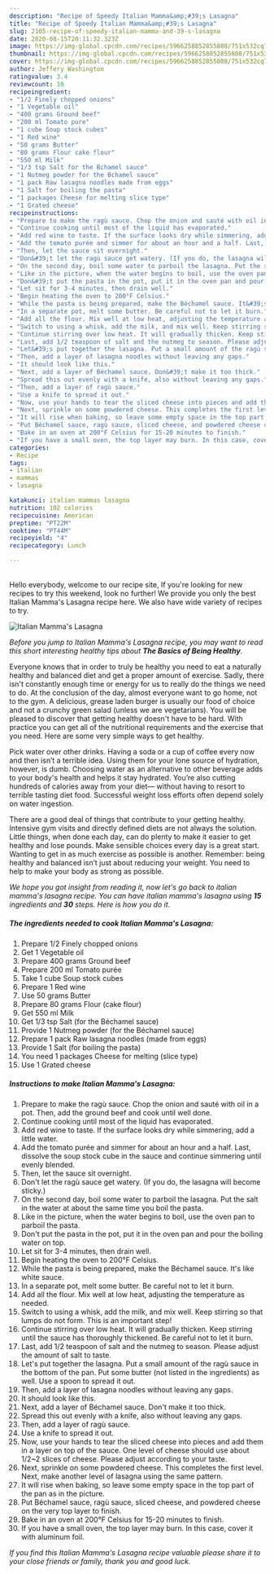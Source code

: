 ```yaml
---
description: "Recipe of Speedy Italian Mamma&amp;#39;s Lasagna"
title: "Recipe of Speedy Italian Mamma&amp;#39;s Lasagna"
slug: 2105-recipe-of-speedy-italian-mamma-and-39-s-lasagna
date: 2020-08-15T20:11:32.323Z
image: https://img-global.cpcdn.com/recipes/5966258852855808/751x532cq70/italian-mammas-lasagna-recipe-main-photo.jpg
thumbnail: https://img-global.cpcdn.com/recipes/5966258852855808/751x532cq70/italian-mammas-lasagna-recipe-main-photo.jpg
cover: https://img-global.cpcdn.com/recipes/5966258852855808/751x532cq70/italian-mammas-lasagna-recipe-main-photo.jpg
author: Jeffery Washington
ratingvalue: 3.4
reviewcount: 10
recipeingredient:
- "1/2 Finely chopped onions"
- "1 Vegetable oil"
- "400 grams Ground beef"
- "200 ml Tomato pure"
- "1 cube Soup stock cubes"
- "1 Red wine"
- "50 grams Butter"
- "80 grams Flour cake flour"
- "550 ml Milk"
- "1/3 tsp Salt for the Bchamel sauce"
- "1 Nutmeg powder for the Bchamel sauce"
- "1 pack Raw lasagna noodles made from eggs"
- "1 Salt for boiling the pasta"
- "1 packages Cheese for melting slice type"
- "1 Grated cheese"
recipeinstructions:
- "Prepare to make the ragù sauce. Chop the onion and sauté with oil in a pot. Then, add the ground beef and cook until well done."
- "Continue cooking until most of the liquid has evaporated."
- "Add red wine to taste. If the surface looks dry while simmering, add a little water."
- "Add the tomato purée and simmer for about an hour and a half. Last, dissolve the soup stock cube in the sauce and continue simmering until evenly blended."
- "Then, let the sauce sit overnight."
- "Don&#39;t let the ragù sauce get watery. (If you do, the lasagna will become sticky.)"
- "On the second day, boil some water to parboil the lasagna. Put the salt in the water at about the same time you boil the pasta."
- "Like in the picture, when the water begins to boil, use the oven pan to parboil the pasta."
- "Don&#39;t put the pasta in the pot, put it in the oven pan and pour the boiling water on top."
- "Let sit for 3-4 minutes, then drain well."
- "Begin heating the oven to 200°F Celsius."
- "While the pasta is being prepared, make the Béchamel sauce. It&#39;s like white sauce."
- "In a separate pot, melt some butter. Be careful not to let it burn."
- "Add all the flour. Mix well at low heat, adjusting the temperature as needed."
- "Switch to using a whisk, add the milk, and mix well. Keep stirring so that lumps do not form. This is an important step!"
- "Continue stirring over low heat. It will gradually thicken. Keep stirring until the sauce has thoroughly thickened. Be careful not to let it burn."
- "Last, add 1/2 teaspoon of salt and the nutmeg to season. Please adjust the amount of salt to taste."
- "Let&#39;s put together the lasagna. Put a small amount of the ragù sauce in the bottom of the pan. Put some butter (not listed in the ingredients) as well. Use a spoon to spread it out."
- "Then, add a layer of lasagna noodles without leaving any gaps."
- "It should look like this."
- "Next, add a layer of Béchamel sauce. Don&#39;t make it too thick."
- "Spread this out evenly with a knife, also without leaving any gaps."
- "Then, add a layer of ragù sauce."
- "Use a knife to spread it out."
- "Now, use your hands to tear the sliced cheese into pieces and add them in a layer on top of the sauce. One level of cheese should use about 1/2~2 slices of cheese. Please adjust according to your taste."
- "Next, sprinkle on some powdered cheese. This completes the first level. Next, make another level of lasagna using the same pattern."
- "It will rise when baking, so leave some empty space in the top part of the pan as in the picture."
- "Put Béchamel sauce, ragù sauce, sliced cheese, and powdered cheese on the very top layer to finish."
- "Bake in an oven at 200°F Celsius for 15-20 minutes to finish."
- "If you have a small oven, the top layer may burn. In this case, cover it with aluminum foil."
categories:
- Recipe
tags:
- italian
- mammas
- lasagna

katakunci: italian mammas lasagna 
nutrition: 102 calories
recipecuisine: American
preptime: "PT22M"
cooktime: "PT44M"
recipeyield: "4"
recipecategory: Lunch

---
```

<br>
Hello everybody, welcome to our recipe site, If you're looking for new recipes to try this weekend, look no further! We provide you only the best Italian Mamma&#39;s Lasagna recipe here. We also have wide variety of recipes to try.
<br>


![Italian Mamma&#39;s Lasagna](https://img-global.cpcdn.com/recipes/5966258852855808/751x532cq70/italian-mammas-lasagna-recipe-main-photo.jpg)

<i>Before you jump to Italian Mamma&#39;s Lasagna recipe, you may want to read this short interesting healthy tips about <strong>The Basics of Being Healthy</strong>.</i>

Everyone knows that in order to truly be healthy you need to eat a naturally healthy and balanced diet and get a proper amount of exercise. Sadly, there isn't constantly enough time or energy for us to really do the things we need to do. At the conclusion of the day, almost everyone want to go home, not to the gym. A delicious, grease laden burger is usually our food of choice and not a crunchy green salad (unless we are vegetarians). You will be pleased to discover that getting healthy doesn't have to be hard. With practice you can get all of the nutritional requirements and the exercise that you need. Here are some very simple ways to get healthy.

Pick water over other drinks. Having a soda or a cup of coffee every now and then isn’t a terrible idea. Using them for your lone source of hydration, however, is dumb. Choosing water as an alternative to other beverage adds to your body's health and helps it stay hydrated. You’re also cutting hundreds of calories away from your diet— without having to resort to terrible tasting diet food. Successful weight loss efforts often depend solely on water ingestion.

There are a good deal of things that contribute to your getting healthy. Intensive gym visits and directly defined diets are not always the solution. Little things, when done each day, can do plenty to make it easier to get healthy and lose pounds. Make sensible choices every day is a great start. Wanting to get in as much exercise as possible is another. Remember: being healthy and balanced isn’t just about reducing your weight. You need to help to make your body as strong as possible. 


<i>We hope you got insight from reading it, now let's go back to italian mamma&#39;s lasagna recipe. You can have italian mamma&#39;s lasagna using <strong>15</strong> ingredients and <strong>30</strong> steps. Here is how you do it.
</i>

##### The ingredients needed to cook Italian Mamma&#39;s Lasagna:

1. Prepare 1/2 Finely chopped onions
1. Get 1 Vegetable oil
1. Prepare 400 grams Ground beef
1. Prepare 200 ml Tomato purée
1. Take 1 cube Soup stock cubes
1. Prepare 1 Red wine
1. Use 50 grams Butter
1. Prepare 80 grams Flour (cake flour)
1. Get 550 ml Milk
1. Get 1/3 tsp Salt (for the Béchamel sauce)
1. Provide 1 Nutmeg powder (for the Béchamel sauce)
1. Prepare 1 pack Raw lasagna noodles (made from eggs)
1. Provide 1 Salt (for boiling the pasta)
1. You need 1 packages Cheese for melting (slice type)
1. Use 1 Grated cheese


##### Instructions to make Italian Mamma&#39;s Lasagna:

1. Prepare to make the ragù sauce. Chop the onion and sauté with oil in a pot. Then, add the ground beef and cook until well done.
1. Continue cooking until most of the liquid has evaporated.
1. Add red wine to taste. If the surface looks dry while simmering, add a little water.
1. Add the tomato purée and simmer for about an hour and a half. Last, dissolve the soup stock cube in the sauce and continue simmering until evenly blended.
1. Then, let the sauce sit overnight.
1. Don&#39;t let the ragù sauce get watery. (If you do, the lasagna will become sticky.)
1. On the second day, boil some water to parboil the lasagna. Put the salt in the water at about the same time you boil the pasta.
1. Like in the picture, when the water begins to boil, use the oven pan to parboil the pasta.
1. Don&#39;t put the pasta in the pot, put it in the oven pan and pour the boiling water on top.
1. Let sit for 3-4 minutes, then drain well.
1. Begin heating the oven to 200°F Celsius.
1. While the pasta is being prepared, make the Béchamel sauce. It&#39;s like white sauce.
1. In a separate pot, melt some butter. Be careful not to let it burn.
1. Add all the flour. Mix well at low heat, adjusting the temperature as needed.
1. Switch to using a whisk, add the milk, and mix well. Keep stirring so that lumps do not form. This is an important step!
1. Continue stirring over low heat. It will gradually thicken. Keep stirring until the sauce has thoroughly thickened. Be careful not to let it burn.
1. Last, add 1/2 teaspoon of salt and the nutmeg to season. Please adjust the amount of salt to taste.
1. Let&#39;s put together the lasagna. Put a small amount of the ragù sauce in the bottom of the pan. Put some butter (not listed in the ingredients) as well. Use a spoon to spread it out.
1. Then, add a layer of lasagna noodles without leaving any gaps.
1. It should look like this.
1. Next, add a layer of Béchamel sauce. Don&#39;t make it too thick.
1. Spread this out evenly with a knife, also without leaving any gaps.
1. Then, add a layer of ragù sauce.
1. Use a knife to spread it out.
1. Now, use your hands to tear the sliced cheese into pieces and add them in a layer on top of the sauce. One level of cheese should use about 1/2~2 slices of cheese. Please adjust according to your taste.
1. Next, sprinkle on some powdered cheese. This completes the first level. Next, make another level of lasagna using the same pattern.
1. It will rise when baking, so leave some empty space in the top part of the pan as in the picture.
1. Put Béchamel sauce, ragù sauce, sliced cheese, and powdered cheese on the very top layer to finish.
1. Bake in an oven at 200°F Celsius for 15-20 minutes to finish.
1. If you have a small oven, the top layer may burn. In this case, cover it with aluminum foil.


<i>If you find this Italian Mamma&#39;s Lasagna recipe valuable please share it to your close friends or family, thank you and good luck.</i>
